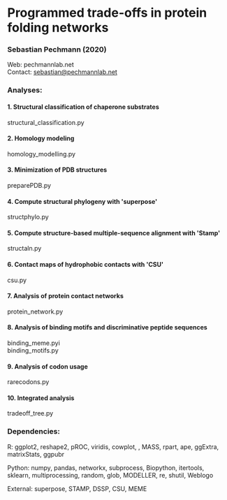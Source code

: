 # Programmed trade-offs in protein folding networks

### Sebastian Pechmann (2020)
Web: pechmannlab.net\
Contact: sebastian@pechmannlab.net



### Analyses:
#### 1. Structural classification of chaperone substrates
structural_classification.py

#### 2. Homology modeling
homology_modelling.py

#### 3. Minimization of PDB structures
preparePDB.py

#### 4. Compute structural phylogeny with 'superpose'
structphylo.py

#### 5. Compute structure-based multiple-sequence alignment with 'Stamp'
structaln.py

#### 6. Contact maps of hydrophobic contacts with 'CSU'
csu.py

#### 7. Analysis of protein contact networks
protein_network.py

#### 8. Analysis of binding motifs and discriminative peptide sequences
binding_meme.pyi\
binding_motifs.py

#### 9. Analysis of codon usage
rarecodons.py

#### 10. Integrated analysis
tradeoff_tree.py


### Dependencies: 
R: ggplot2, reshape2, pROC, viridis, cowplot, , MASS, rpart, ape, ggExtra, matrixStats, ggpubr

Python: numpy, pandas, networkx, subprocess, Biopython, itertools, sklearn, multiprocessing, random, glob, MODELLER, re, shutil, Weblogo 

External: superpose, STAMP, DSSP, CSU, MEME

